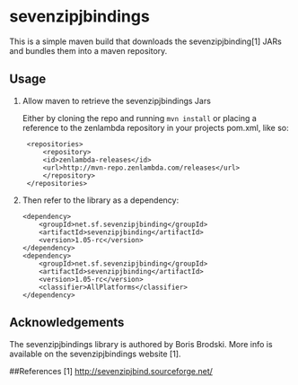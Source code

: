 # sevenzipjbindings

This is a simple maven build that downloads the sevenzipjbinding[1] JARs and bundles them into a maven repository.

## Usage

1. Allow maven to retrieve the sevenzipjbindings Jars

	Either by cloning the repo and running `mvn install` or 	placing a reference to the zenlambda repository in your 	projects pom.xml, like so:

		<repositories>
	    	<repository>
			<id>zenlambda-releases</id>
			<url>http://mvn-repo.zenlambda.com/releases</url>
	    	</repository>
		</repositories>
	 
2. 	Then refer to the library as a dependency:

		<dependency>
			<groupId>net.sf.sevenzipjbinding</groupId>
			<artifactId>sevenzipjbinding</artifactId>
			<version>1.05-rc</version>
		</dependency>
		<dependency>
			<groupId>net.sf.sevenzipjbinding</groupId>
			<artifactId>sevenzipjbinding</artifactId>
			<version>1.05-rc</version>
			<classifier>AllPlatforms</classifier>
		</dependency>
		
## Acknowledgements

The sevenzipjbindings library is authored by Boris Brodski. More info is available on the sevenzipjbindings website [1].

##References
[1] http://sevenzipjbind.sourceforge.net/